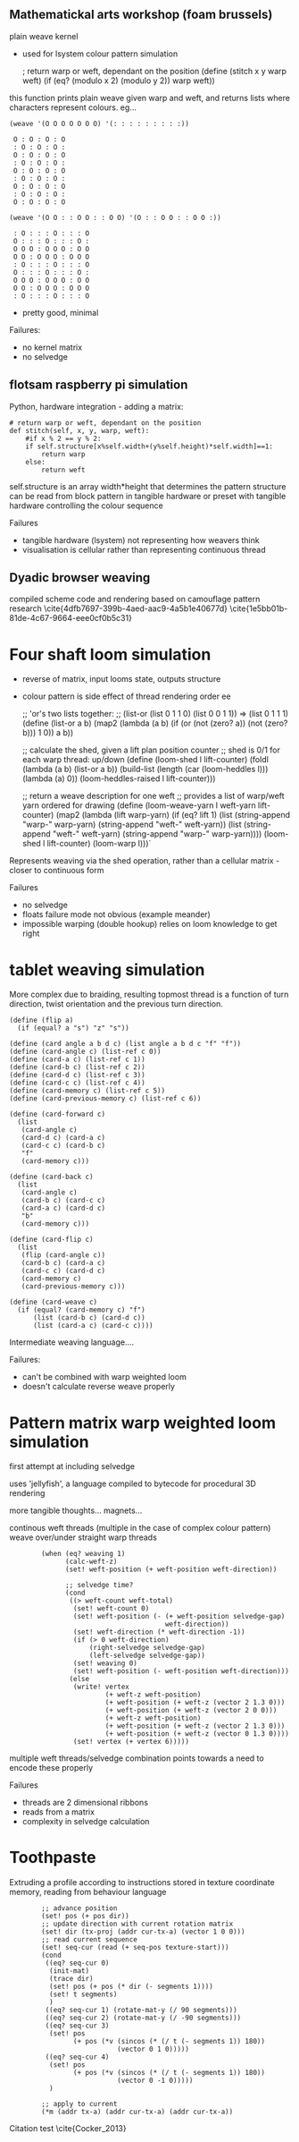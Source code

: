 


## Mathematickal arts workshop (foam brussels)

plain weave kernel
- used for lsystem colour pattern simulation

     ; return warp or weft, dependant on the position
     (define (stitch x y warp weft)
       (if (eq? (modulo x 2)
                (modulo y 2))
           warp weft))

this function prints plain weave given warp and weft, and returns lists where characters represent colours.
eg...

`(weave '(O O O O O O O) '(: : : : : : : : :))`

     O : O : O : O
     : O : O : O :
     O : O : O : O
     : O : O : O :
     O : O : O : O
     : O : O : O :
     O : O : O : O
     : O : O : O :
     O : O : O : O

`(weave '(O O : : O O : : O O) '(O : : O O : : O O :))`

     : O : : : O : : : O
     O : : : O : : : O :
     O O O : O O O : O O
     O O : O O O : O O O
     : O : : : O : : : O
     O : : : O : : : O :
     O O O : O O O : O O
     O O : O O O : O O O
     : O : : : O : : : O


- pretty good, minimal

Failures: 
- no kernel matrix
- no selvedge

## flotsam raspberry pi simulation

Python, hardware integration - adding a matrix:

    # return warp or weft, dependant on the position
    def stitch(self, x, y, warp, weft):
        #if x % 2 == y % 2:
        if self.structure[x%self.width+(y%self.height)*self.width]==1:
            return warp
        else:
            return weft

self.structure is an array width*height that determines the pattern
structure can be read from block pattern in tangible hardware or preset with tangible hardware controlling the colour sequence

Failures
- tangible hardware (lsystem) not representing how weavers think
- visualisation is cellular rather than representing continuous thread

## Dyadic browser weaving
compiled scheme code and rendering based on camouflage pattern research
\cite{4dfb7697-399b-4aed-aac9-4a5b1e40677d} \cite{1e5bb01b-81de-4c67-9664-eee0cf0b5c31}

# Four shaft loom simulation

- reverse of matrix, input looms state, outputs structure
- colour pattern is side effect of thread rendering order
ee


     ;; 'or's two lists together:
     ;; (list-or (list 0 1 1 0) (list 0 0 1 1)) => (list 0 1 1 1)
     (define (list-or a b)
       (map2
        (lambda (a b)
          (if (or (not (zero? a)) (not (zero? b))) 1 0))
        a b))
       
     ;; calculate the shed, given a lift plan position counter
     ;; shed is 0/1 for each warp thread: up/down
     (define (loom-shed l lift-counter)
       (foldl
        (lambda (a b)
          (list-or a b))
        (build-list (length (car (loom-heddles l))) (lambda (a) 0))
        (loom-heddles-raised l lift-counter)))
         
     ;; return a weave description for one weft
     ;; provides a list of warp/weft yarn ordered for drawing
     (define (loom-weave-yarn l weft-yarn lift-counter)
       (map2
        (lambda (lift warp-yarn)
          (if (eq? lift 1)
             (list (string-append "warp-" warp-yarn)
                   (string-append "weft-" weft-yarn))
             (list (string-append "weft-" weft-yarn)
                   (string-append "warp-" warp-yarn))))
        (loom-shed l lift-counter)
        (loom-warp l)))`

Represents weaving via the shed operation, rather than a cellular matrix - closer to continuous form
 
Failures
- no selvedge
- floats failure mode not obvious (example meander) 
- impossible warping (double hookup) relies on loom knowledge to get right

# tablet weaving simulation

More complex due to braiding, resulting topmost thread is a function of turn direction, twist orientation and the previous turn direction.

    (define (flip a)
      (if (equal? a "s") "z" "s"))

    (define (card angle a b d c) (list angle a b d c "f" "f"))
    (define (card-angle c) (list-ref c 0))
    (define (card-a c) (list-ref c 1))
    (define (card-b c) (list-ref c 2))
    (define (card-d c) (list-ref c 3))
    (define (card-c c) (list-ref c 4))
    (define (card-memory c) (list-ref c 5))
    (define (card-previous-memory c) (list-ref c 6))
    
    (define (card-forward c)
      (list
       (card-angle c)
       (card-d c) (card-a c)
       (card-c c) (card-b c)
       "f"
       (card-memory c)))

    (define (card-back c)
      (list
       (card-angle c)
       (card-b c) (card-c c)
       (card-a c) (card-d c)
       "b"
       (card-memory c)))
    
    (define (card-flip c)
      (list
       (flip (card-angle c))
       (card-b c) (card-a c)
       (card-c c) (card-d c)
       (card-memory c)
       (card-previous-memory c)))

    (define (card-weave c)
      (if (equal? (card-memory c) "f")
          (list (card-b c) (card-d c))
          (list (card-a c) (card-c c))))
   
Intermediate weaving language....
   
Failures:

- can't be combined with warp weighted loom
- doesn't calculate reverse weave properly

# Pattern matrix warp weighted loom simulation

first attempt at including selvedge

uses 'jellyfish', a language compiled to bytecode for procedural 3D rendering

more tangible thoughts... magnets...

continous weft threads (multiple in the case of complex colour pattern) weave over/under straight warp threads

            (when (eq? weaving 1)
                  (calc-weft-z)
                  (set! weft-position (+ weft-position weft-direction))

                  ;; selvedge time?
                  (cond
                   ((> weft-count weft-total)
                    (set! weft-count 0)
                    (set! weft-position (- (+ weft-position selvedge-gap)
                                           weft-direction))
                    (set! weft-direction (* weft-direction -1))
                    (if (> 0 weft-direction)
                        (right-selvedge selvedge-gap)
                        (left-selvedge selvedge-gap))
                    (set! weaving 0)
                    (set! weft-position (- weft-position weft-direction)))
                   (else
                    (write! vertex
                            (+ weft-z weft-position)
                            (+ weft-position (+ weft-z (vector 2 1.3 0)))
                            (+ weft-position (+ weft-z (vector 2 0 0)))
                            (+ weft-z weft-position)
                            (+ weft-position (+ weft-z (vector 2 1.3 0)))
                            (+ weft-position (+ weft-z (vector 0 1.3 0))))
                    (set! vertex (+ vertex 6)))))


multiple weft threads/selvedge combination points towards a need to encode these properly

Failures

- threads are 2 dimensional ribbons
- reads from a matrix
- complexity in selvedge calculation

# Toothpaste

Extruding a profile according to instructions stored in texture coordinate memory, reading from behaviour language

            ;; advance position
            (set! pos (+ pos dir))
            ;; update direction with current rotation matrix
            (set! dir (tx-proj (addr cur-tx-a) (vector 1 0 0)))
            ;; read current sequence
            (set! seq-cur (read (+ seq-pos texture-start)))
            (cond
             ((eq? seq-cur 0)
              (init-mat)
              (trace dir)
              (set! pos (+ pos (* dir (- segments 1))))
              (set! t segments)
              )
             ((eq? seq-cur 1) (rotate-mat-y (/ 90 segments)))
             ((eq? seq-cur 2) (rotate-mat-y (/ -90 segments)))
             ((eq? seq-cur 3)
              (set! pos
                    (+ pos (*v (sincos (* (/ t (- segments 1)) 180))
                               (vector 0 1 0)))))
             ((eq? seq-cur 4)
              (set! pos
                    (+ pos (*v (sincos (* (/ t (- segments 1)) 180))
                               (vector 0 -1 0)))))
              )

            ;; apply to current
            (*m (addr tx-a) (addr cur-tx-a) (addr cur-tx-a))



Citation test \cite{Cocker_2013}
